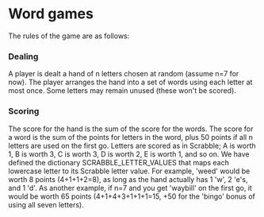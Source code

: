 # Word games
The rules of the game are as follows:
<h3>Dealing</h3>
<p>A player is dealt a hand of n letters chosen at random (assume n=7 for now).
The player arranges the hand into a set of words using each letter at most once.
Some letters may remain unused (these won't be scored).</p>
<h3>Scoring</h3>
<p>The score for the hand is the sum of the score for the words.
The score for a word is the sum of the points for letters in the word, plus 50 points if all n
letters are used on the first go.
Letters are scored as in Scrabble; A is worth 1, B is worth 3, C is worth 3, D is worth 2, E
is worth 1, and so on. We have defined the dictionary
SCRABBLE_LETTER_VALUES
that maps each lowercase letter to its Scrabble letter value.
For example, 'weed' would be worth 8 points (4+1+1+2=8), as long as the hand actually
has 1 'w', 2 'e's, and 1 'd'.
As another example, if n=7 and you get 'waybill' on the first go, it would be worth 65
points (4+1+4+3+1+1+1=15, +50 for the 'bingo' bonus of using all seven letters).</p>

